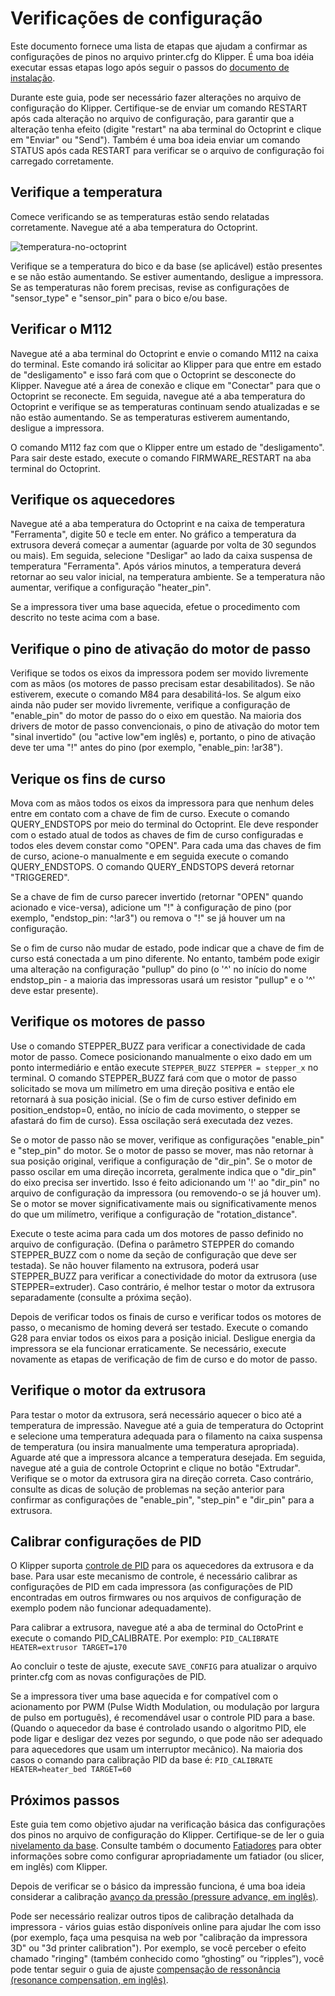 # Verificações de configuração

Este documento fornece uma lista de etapas que ajudam a confirmar as configurações de pinos no arquivo printer.cfg do Klipper. É uma boa idéia executar essas etapas logo após seguir o passos do [documento de instalação](Installation.md).

Durante este guia, pode ser necessário fazer alterações no arquivo de configuração do Klipper. Certifique-se de enviar um comando RESTART após cada alteração no arquivo de configuração, para garantir que a alteração tenha efeito (digite "restart" na aba terminal do Octoprint e clique em "Enviar" ou "Send"). Também é uma boa ideia enviar um comando STATUS após cada RESTART para verificar se o arquivo de configuração foi carregado corretamente.

## Verifique a temperatura

Comece verificando se as temperaturas estão sendo relatadas corretamente. Navegue até a aba temperatura do Octoprint.

![temperatura-no-octoprint](img/octoprint-temperature.png)

Verifique se a temperatura do bico e da base (se aplicável) estão presentes e se não estão aumentando. Se estiver aumentando, desligue a impressora. Se as temperaturas não forem precisas, revise as configurações de "sensor_type" e "sensor_pin" para o bico e/ou base.

## Verificar o M112

Navegue até a aba terminal do Octoprint e envie o comando M112 na caixa do terminal. Este comando irá solicitar ao Klipper para que entre em estado de "desligamento" e isso fará com que o Octoprint se desconecte do Klipper. Navegue até a área de conexão e clique em "Conectar" para que o Octoprint se reconecte. Em seguida, navegue até a aba temperatura do Octoprint e verifique se as temperaturas continuam sendo atualizadas e se não estão aumentando. Se as temperaturas estiverem aumentando, desligue a impressora.

O comando M112 faz com que o Klipper entre um estado de "desligamento". Para sair deste estado, execute o comando FIRMWARE_RESTART na aba terminal do Octoprint.

## Verifique os aquecedores

Navegue até a aba temperatura do Octoprint e na caixa de temperatura "Ferramenta", digite 50 e tecle em enter. No gráfico a temperatura da extrusora deverá começar a aumentar (aguarde por volta de 30 segundos ou mais). Em seguida, selecione "Desligar" ao lado da caixa suspensa de temperatura "Ferramenta". Após vários minutos, a temperatura deverá retornar ao seu valor inicial, na temperatura ambiente. Se a temperatura não aumentar, verifique a configuração "heater_pin".

Se a impressora tiver uma base aquecida, efetue o procedimento com descrito no teste acima com a base.

## Verifique o pino de ativação do motor de passo

Verifique se todos os eixos da impressora podem ser movido livremente com as mãos (os motores de passo precisam estar desabilitados). Se não estiverem, execute o comando M84 para desabilitá-los. Se algum eixo ainda não puder ser movido livremente, verifique a configuração de "enable_pin" do motor de passo do o eixo em questão. Na maioria dos drivers de motor de passo convencionais, o pino de ativação do motor tem "sinal invertido" (ou "active low"em inglês) e, portanto, o pino de ativação deve ter uma "!" antes do pino (por exemplo, "enable_pin: !ar38").

## Verique os fins de curso

Mova com as mãos todos os eixos da impressora para que nenhum deles entre em contato com a chave de fim de curso. Execute o comando QUERY_ENDSTOPS por meio do terminal do Octoprint. Ele deve responder com o estado atual de todos as chaves de fim de curso configuradas e todos eles devem constar como "OPEN". Para cada uma das chaves de fim de curso, acione-o manualmente e em seguida execute o comando QUERY_ENDSTOPS. O comando QUERY_ENDSTOPS deverá retornar "TRIGGERED".

Se a chave de fim de curso parecer invertido (retornar "OPEN" quando acionado e vice-versa), adicione um "!" à configuração de pino (por exemplo, "endstop_pin: ^!ar3") ou remova o "!" se já houver um na configuração.

Se o fim de curso não mudar de estado, pode indicar que a chave de fim de curso está conectada a um pino diferente. No entanto, também pode exigir uma alteração na configuração "pullup" do pino (o '^' no início do nome endstop_pin - a maioria das impressoras usará um resistor "pullup" e o '^' deve estar presente).

## Verifique os motores de passo

Use o comando STEPPER_BUZZ para verificar a conectividade de cada motor de passo. Comece posicionando manualmente o eixo dado em um ponto intermediário e então execute `STEPPER_BUZZ STEPPER = stepper_x` no terminal. O comando STEPPER_BUZZ fará com que o motor de passo solicitado se mova um milímetro em uma direção positiva e então ele retornará à sua posição inicial. (Se o fim de curso estiver definido em position_endstop=0, então, no início de cada movimento, o stepper se afastará do fim de curso). Essa oscilação será executada dez vezes.

Se o motor de passo não se mover, verifique as configurações "enable_pin" e "step_pin" do motor. Se o motor de passo se mover, mas não retornar à sua posição original, verifique a configuração de "dir_pin". Se o motor de passo oscilar em uma direção incorreta, geralmente indica que o "dir_pin" do eixo precisa ser invertido. Isso é feito adicionando um '!' ao "dir_pin" no arquivo de configuração da impressora (ou removendo-o se já houver um). Se o motor se mover significativamente mais ou significativamente menos do que um milímetro, verifique a configuração de "rotation_distance".

Execute o teste acima para cada um dos motores de passo definido no arquivo de configuração. (Defina o parâmetro STEPPER do comando STEPPER_BUZZ com o nome da seção de configuração que deve ser testada). Se não houver filamento na extrusora, poderá usar STEPPER_BUZZ para verificar a conectividade do motor da extrusora (use STEPPER=extruder). Caso contrário, é melhor testar o motor da extrusora separadamente (consulte a próxima seção).

Depois de verificar todos os finais de curso e verificar todos os motores de passo, o mecanismo de homing deverá ser testado. Execute o comando G28 para enviar todos os eixos para a posição inicial. Desligue energia da impressora se ela funcionar erraticamente. Se necessário, execute novamente as etapas de verificação de fim de curso e do motor de passo.

## Verifique o motor da extrusora

Para testar o motor da extrusora, será necessário aquecer o bico até a temperatura de impressão. Navegue até a guia de temperatura do Octoprint e selecione uma temperatura adequada para o filamento na caixa suspensa de temperatura (ou insira manualmente uma temperatura apropriada). Aguarde até que a impressora alcance a temperatura desejada. Em seguida, navegue até a guia de controle Octoprint e clique no botão "Extrudar". Verifique se o motor da extrusora gira na direção correta. Caso contrário, consulte as dicas de solução de problemas na seção anterior para confirmar as configurações de "enable_pin", "step_pin" e "dir_pin" para a extrusora.

## Calibrar configurações de PID

O Klipper suporta [controle de PID](https://en.wikipedia.org/wiki/PID_controller) para os aquecedores da extrusora e da base. Para usar este mecanismo de controle, é necessário calibrar as configurações de PID em cada impressora (as configurações de PID encontradas em outros firmwares ou nos arquivos de configuração de exemplo podem não funcionar adequadamente).

Para calibrar a extrusora, navegue até a aba de terminal do OctoPrint e execute o comando PID_CALIBRATE. Por exemplo: `PID_CALIBRATE HEATER=extrusor TARGET=170`

Ao concluir o teste de ajuste, execute `SAVE_CONFIG` para atualizar o arquivo printer.cfg com as novas configurações de PID.

Se a impressora tiver uma base aquecida e for compatível com o acionamento por PWM (Pulse Width Modulation, ou modulação por largura de pulso em português), é recomendável usar o controle PID para a base. (Quando o aquecedor da base é controlado usando o algoritmo PID, ele pode ligar e desligar dez vezes por segundo, o que pode não ser adequado para aquecedores que usam um interruptor mecânico). Na maioria dos casos o comando para calibração PID da base é: `PID_CALIBRATE HEATER=heater_bed TARGET=60`

## Próximos passos

Este guia tem como objetivo ajudar na verificação básica das configurações dos pinos no arquivo de configuração do Klipper. Certifique-se de ler o guia [nivelamento da base](Bed_Level.md). Consulte também o documento [Fatiadores](Slicers.md) para obter informações sobre como configurar apropriadamente um fatiador (ou slicer, em inglês) com Klipper.

Depois de verificar se o básico da impressão funciona, é uma boa ideia considerar a calibração [avanço da pressão (pressure advance, em inglês)](Pressure_Advance.md).

Pode ser necessário realizar outros tipos de calibração detalhada da impressora - vários guias estão disponíveis online para ajudar lhe com isso (por exemplo, faça uma pesquisa na web por "calibração da impressora 3D" ou "3d printer calibration"). Por exemplo, se você perceber o efeito chamado "ringing" (também conhecido como “ghosting” ou “ripples”), você pode tentar seguir o guia de ajuste [compensação de ressonância (resonance compensation, em inglês)](Resonance_Compensation.md).

